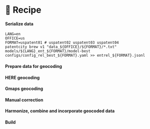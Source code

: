 # :cookie: Recipe

#### Serialize data

```shell
LANG=en
OFFICE=us
FORMAT=uspatent01 # uspatent02 uspatent03 uspatent04
patentcity brew v1 "data_${OFFICE}/${FORMAT}/*.txt" models/${LANG}_ent_${FORMAT}/model-best configs/config_rel_best_${FORMAT}.yaml >> entrel_${FORMAT}.jsonl
```

#### Prepare data for geocoding

#### HERE geocoding

#### Gmaps geocoding

#### Manual correction

#### Harmonize, combine and incorporate geocoded data

#### Build
